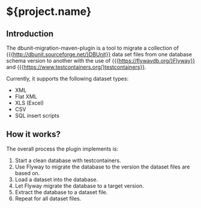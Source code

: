 # ${project.name}

## Introduction

The dbunit-migration-maven-plugin is a tool to migrate a collection of {{{http://dbunit.sourceforge.net/}DBUnit}} data
set files from one database schema
version to another with the use of {{{https://flywaydb.org/}Flyway}} and
{{{https://www.testcontainers.org/}testcontainers}}.

Currently, it supports the following dataset types:

* XML
* Flat XML
* XLS (Excel)
* CSV
* SQL insert scripts

## How it works?

The overall process the plugin implements is:

1. Start a clean database with testcontainers.
2. Use Flyway to migrate the database to the version the dataset files are based on.
3. Load a dataset into the database.
4. Let Flyway migrate the database to a target version.
5. Extract the database to a dataset file.
6. Repeat for all dataset files.
